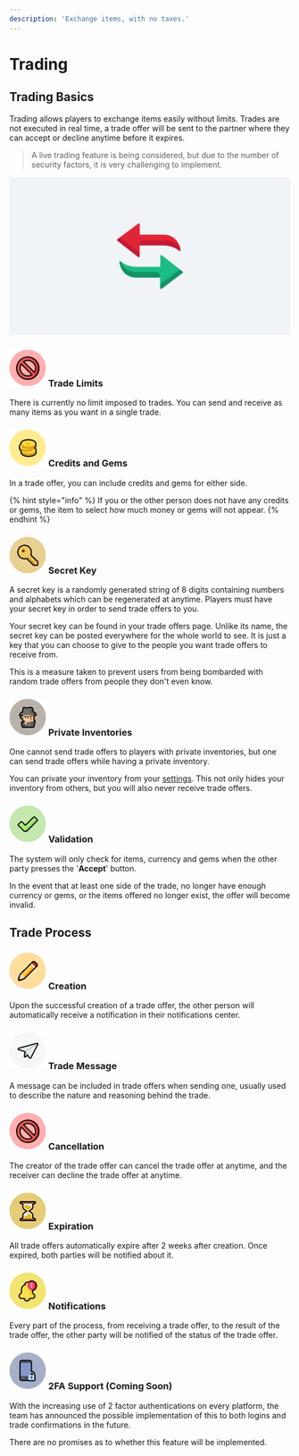 ```yaml
---
description: 'Exchange items, with no taxes.'
---
```


# Trading

## Trading Basics

Trading allows players to exchange items easily without limits. Trades are not executed in real time, a trade offer will be sent to the partner where they can accept or decline anytime before it expires.

> A live trading feature is being considered, but due to the number of security factors, it is very challenging to implement.

![](../.gitbook/assets/trade.png)

### ![](../.gitbook/assets/limit.png) Trade Limits

There is currently no limit imposed to trades. You can send and receive as many items as you want in a single trade.

### ![](../.gitbook/assets/cannotbuy.png) Credits and Gems

In a trade offer, you can include credits and gems for either side.

{% hint style="info" %}
If you or the other person does not have any credits or gems, the item to select how much money or gems will not appear.
{% endhint %}

### ![](../.gitbook/assets/key.png) Secret Key

A secret key is a randomly generated string of 8 digits containing numbers and alphabets which can be regenerated at anytime. Players must have your secret key in order to send trade offers to you.  
  
Your secret key can be found in your trade offers page. Unlike its name, the secret key can be posted everywhere for the whole world to see. It is just a key that you can choose to give to the people you want trade offers to receive from.  
  
This is a measure taken to prevent users from being bombarded with random trade offers from people they don't even know.

### ![](../.gitbook/assets/private.png) Private Inventories

One cannot send trade offers to players with private inventories, but one can send trade offers while having a private inventory.

You can private your inventory from your [settings](https://titan.tf/settings). This not only hides your inventory from others, but you will also never receive trade offers.

### ![](../.gitbook/assets/validate.png) Validation

The system will only check for items, currency and gems when the other party presses the '**Accept**' button.  
  
In the event that at least one side of the trade, no longer have enough currency or gems, or the items offered no longer exist, the offer will become invalid.

## Trade Process

### ![](../.gitbook/assets/report.png) Creation

Upon the successful creation of a trade offer, the other person will automatically receive a notification in their notifications center.

### ![](../.gitbook/assets/message.png) Trade Message

A message can be included in trade offers when sending one, usually used to describe the nature and reasoning behind the trade.

### ![](../.gitbook/assets/limit.png) Cancellation

The creator of the trade offer can cancel the trade offer at anytime, and the receiver can decline the trade offer at anytime.

### ![](../.gitbook/assets/hourglass.png) Expiration

All trade offers automatically expire after 2 weeks after creation. Once expired, both parties will be notified about it.

### ![](../.gitbook/assets/notification.png) Notifications

Every part of the process, from receiving a trade offer, to the result of the trade offer, the other party will be notified of the status of the trade offer.

### ![](../.gitbook/assets/2fa.png) 2FA Support \(Coming Soon\)

With the increasing use of 2 factor authentications on every platform, the team has announced the possible implementation of this to both logins and trade confirmations in the future.

There are no promises as to whether this feature will be implemented.

